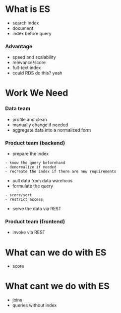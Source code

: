 # What is ES
- search index
- document
- index before query

### Advantage
- speed and scalability
- relevance/score
- full-text index
- could RDS do this? yeah


# Work We Need
### Data team
- profile and clean
- manually change if needed
- aggregate data into a normalized form

### Product team (backend)
- prepare the index
```
- know the query beforehand
- denormalize if needed
- recreate the index if there are new requirements
```
- pull data from data warehous
- formulate the query
```
- score/sort
- restrict access
```
- serve the data via REST

### Product team (frontend)
- invoke via REST


# What can we do with ES
- score

# What cant we do with ES
- joins
- queries without index
